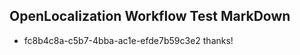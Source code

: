 ## OpenLocalization Workflow Test MarkDown
* fc8b4c8a-c5b7-4bba-ac1e-efde7b59c3e2 thanks!

<!--HONumber=Aug16_HO4-->


